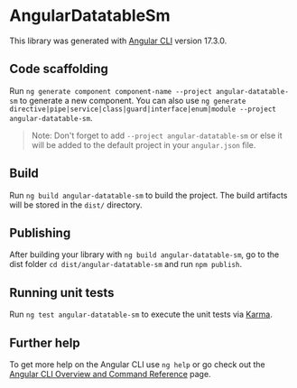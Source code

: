 # AngularDatatableSm

This library was generated with [Angular CLI](https://github.com/angular/angular-cli) version 17.3.0.

## Code scaffolding

Run `ng generate component component-name --project angular-datatable-sm` to generate a new component. You can also use `ng generate directive|pipe|service|class|guard|interface|enum|module --project angular-datatable-sm`.
> Note: Don't forget to add `--project angular-datatable-sm` or else it will be added to the default project in your `angular.json` file. 

## Build

Run `ng build angular-datatable-sm` to build the project. The build artifacts will be stored in the `dist/` directory.

## Publishing

After building your library with `ng build angular-datatable-sm`, go to the dist folder `cd dist/angular-datatable-sm` and run `npm publish`.

## Running unit tests

Run `ng test angular-datatable-sm` to execute the unit tests via [Karma](https://karma-runner.github.io).

## Further help

To get more help on the Angular CLI use `ng help` or go check out the [Angular CLI Overview and Command Reference](https://angular.io/cli) page.
